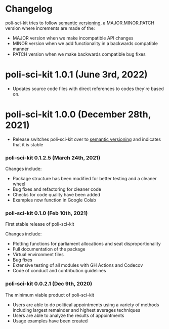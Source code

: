 # Changelog

poli-sci-kit tries to follow [semantic versioning](https://semver.org/), a MAJOR.MINOR.PATCH version where increments are made of the:

- MAJOR version when we make incompatible API changes
- MINOR version when we add functionality in a backwards compatible manner
- PATCH version when we make backwards compatible bug fixes

# poli-sci-kit 1.0.1 (June 3rd, 2022)

- Updates source code files with direct references to codes they're based on.

# poli-sci-kit 1.0.0 (December 28th, 2021)

- Release switches poli-sci-kit over to [semantic versioning](https://semver.org/) and indicates that it is stable

### poli-sci-kit 0.1.2.5 (March 24th, 2021)

Changes include:

- Package structure has been modified for better testing and a cleaner wheel
- Bug fixes and refactoring for cleaner code
- Checks for code quality have been added
- Examples now function in Google Colab

### poli-sci-kit 0.1.0 (Feb 10th, 2021)

First stable release of poli-sci-kit

Changes include:

- Plotting functions for parliament allocations and seat disproportionality
- Full documentation of the package
- Virtual environment files
- Bug fixes
- Extensive testing of all modules with GH Actions and Codecov
- Code of conduct and contribution guidelines

### poli-sci-kit 0.0.2.1 (Dec 9th, 2020)

The minimum viable product of poli-sci-kit

- Users are able to do political appointments using a variety of methods including largest remainder and highest averages techniques
- Users are able to analyze the results of appointments
- Usage examples have been created
